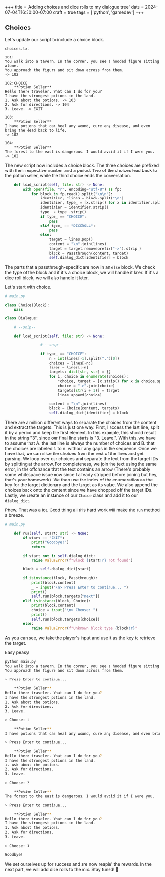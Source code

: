 +++
title = 'Adding choices and dice rolls to my dialogue tree'
date = 2024-07-04T16:30:00-07:00
draft = true
tags = ['python', 'gamedev']
+++
## Choices

Let's update our script to include a choice block.

```plaintext
choices.txt

101:
You walk into a tavern. In the corner, you see a hooded figure sitting alone. 
You approach the figure and sit down across from them.
-> 102

102:CHOICE
    **Potion Seller**
Hello there traveler. What can I do for you?
I have the strongest potions in the land.
1. Ask about the potions. -> 103
2. Ask for directions. -> 104
3. Leave. -> EXIT

103:
    **Potion Seller**
I have potions that can heal any wound, cure any disease, and even bring the dead back to life.
-> 102

104:
    **Potion Seller**
The forest to the east is dangerous. I would avoid it if I were you.
-> 102

```

The new script now includes a choice block. The three choices are prefixed with their respective number and a period. Two of the choices lead back to the potion seller, while the third choice ends the conversation.

```python
    def load_script(self, file: str) -> None:
        with open(file, "r", encoding="utf-8") as fp:
            for block in fp.read().split("\n\n"):
                identifier, *lines = block.split("\n")
                identifier, type_ = [x.strip() for x in identifier.split(":")]
                identifier = identifier.strip()
                type_ = type_.strip()
                if type_ == "CHOICE":
                    pass
                elif type_ == "DICEROLL":
                    pass
                else:
                    target = lines.pop()
                    content = "\n".join(lines)
                    target = target.removeprefix("->").strip()
                    block = Passthrough(content, target)
                    self.dialog_dict[identifier] = block
```

The parts that a passthrough-specific are now in an `else` block. We check the type of the block and if it's a choice block, we will handle it later. If it's a dice roll block, we will also handle it later.

Let's start with choice.

```python
# main.py

class Choice(Block):
    pass

class Dialogue:

    # --snip--

    def load_script(self, file: str) -> None:

                # --snip--

                if type_ == "CHOICE":
                    n = int(lines[-1].split(".")[0])
                    choices = lines[-n:]
                    lines = lines[:-n]
                    targets: dict[str, str] = {}
                    for i, choice in enumerate(choices):
                        *choice, target = [x.strip() for x in choice.split("->")]
                        choice = "->".join(choice)
                        targets[str(i + 1)] = target
                        lines.append(choice)

                    content = "\n".join(lines)
                    block = Choice(content, targets)
                    self.dialog_dict[identifier] = block
```

There are a million different ways to separate the choices from the content and extract the targets. This is just one way. First, I access the last line, split it by a period and keep the first element. In this example, this should result in the string "3", since our final line starts is "3. Leave.". With this, we have to assume that A. the last line is always the number of choices and B. that the choices are labeled 1. to n. without any gaps in the sequence. Once we have that, we can slice the choices from the rest of the lines and get parsing. We loop over our choices and separate the text from the target IDs by splitting at the arrow. For completeness, we join the text using the same error, in the offchance that the text contains an arrow (There's probably some whitespace issue now since I already stripped before joining but hey, that's your homework). We then use the index of the enumeratiion as the key for the target dictionary and the target as its value. We also append the choices back onto the content since we have chopped off the target IDs. Lastly, we create an instance of our `Choice` class and add it to our `dialog_dict`.

Phew. That was a lot. Good thing all this hard work will make the `run` method a breeze.

```python
# main.py

    def run(self, start: str) -> None:
        if start == "EXIT":
            print("Goodbye!")
            return

        if start not in self.dialog_dict:
            raise ValueError(f"Block {start!r} not found")

        block = self.dialog_dict[start]

        if isinstance(block, Passthrough):
            print(block.content)
            _ = input("\n> Press Enter to continue... ")
            print()
            self.run(block.targets["next"])
        elif isinstance(block, Choice):
            print(block.content)
            choice = input("\n> Choose: ")
            print()
            self.run(block.targets[choice])
        else:
            raise ValueError(f"Unknown block type {block!r}")
```

As you can see, we take the player's input and use it as the key to retrieve the target.

Easy peasy!

```bash
python main.py
You walk into a tavern. In the corner, you see a hooded figure sitting alone. 
You approach the figure and sit down across from them.

> Press Enter to continue... 

    **Potion Seller**
Hello there traveler. What can I do for you?
I have the strongest potions in the land.
1. Ask about the potions.
2. Ask for directions.
3. Leave.

> Choose: 1

    **Potion Seller**
I have potions that can heal any wound, cure any disease, and even bring the dead back to life.

> Press Enter to continue... 

    **Potion Seller**
Hello there traveler. What can I do for you?
I have the strongest potions in the land.
1. Ask about the potions.
2. Ask for directions.
3. Leave.

> Choose: 2

    **Potion Seller**
The forest to the east is dangerous. I would avoid it if I were you.

> Press Enter to continue... 

    **Potion Seller**
Hello there traveler. What can I do for you?
I have the strongest potions in the land.
1. Ask about the potions.
2. Ask for directions.
3. Leave.

> Choose: 3

Goodbye!
```

We set ourselves up for success and are now reapin' the rewards. In the next part, we will add dice rolls to the mix. Stay tuned! 🎲